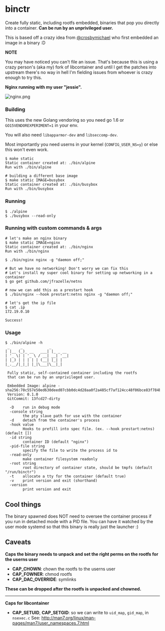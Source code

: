 # binctr

Create fully static, including rootfs embedded, binaries that pop you directly
into a container. **Can be run by an unprivileged user.**

This is based off a crazy idea from [@crosbymichael](https://github.com/crosbymichael)
who first embedded an image in a binary :D

**NOTE**

You may have noticed you can't file an issue. That's because this is using a crazy
person's (aka my) fork of libcontainer and until I get the patches into upstream
there's no way in hell I'm fielding issues from whoever is crazy enough to try this.


**Nginx running with my user "jessie".**

![nginx.png](nginx.png)


### Building

This uses the new Golang vendoring so you need go 1.6 or
`GO15VENDOREXPERIMENT=1` in your env.

You will also need `libapparmor-dev` and `libseccomp-dev`.

Most importantly you need userns in your kernel (`CONFIG_USER_NS=y`)
or else this won't even work.

```console
$ make static
Static container created at: ./bin/alpine
Run with ./bin/alpine

# building a different base image
$ make static IMAGE=busybox
Static container created at: ./bin/busybox
Run with ./bin/busybox
```

### Running

```console
$ ./alpine
$ ./busybox --read-only
```

### Running with custom commands & args

```console
# let's make an nginx binary
$ make static IMAGE=nginx
Static container created at: ./bin/nginx
Run with ./bin/nginx

$ ./bin/nginx nginx -g "daemon off;"

# But we have no networking! Don't worry we can fix this
# Let's install my super cool binary for setting up networking in a container
$ go get github.com/jfrazelle/netns

# now we can add this as a prestart hook
$ ./bin/nginx --hook prestart:netns nginx -g "daemon off;"

# let's get the ip file
$ cat .ip
172.19.0.10

Success!
```

### Usage

```console
$ ./bin/alpine -h
 _     _            _
| |__ (_)_ __   ___| |_ _ __
| '_ \| | '_ \ / __| __| '__|
| |_) | | | | | (__| |_| |
|_.__/|_|_| |_|\___|\__|_|

 Fully static, self-contained container including the rootfs
 that can be run by an unprivileged user.

 Embedded Image: alpine - sha256:70c557e50ed630deed07cbb0dc4d28aa0f2a485cf7af124cc48f06bce83f784b
 Version: 0.1.0
 GitCommit: 13fcd27-dirty

  -D	run in debug mode
  -console string
    	the pty slave path for use with the container
  -d	detach from the container's process
  -hook value
    	Hooks to prefill into spec file. (ex. --hook prestart:netns) (default [])
  -id string
    	container ID (default "nginx")
  -pid-file string
    	specify the file to write the process id to
  -read-only
    	make container filesystem readonly
  -root string
    	root directory of container state, should be tmpfs (default "/run/binctr")
  -t	allocate a tty for the container (default true)
  -v	print version and exit (shorthand)
  -version
    	print version and exit
```

## Cool things

The binary spawned does NOT need to oversee the container process if you
run in detached mode with a PID file. You can have it watched by the user mode
systemd so that this binary is really just the launcher :)

## Caveats

**Caps the binary needs to unpack and set
the right perms on the rootfs for the userns user**

- **CAP_CHOWN**: chown the rootfs to the userns user
- **CAP_FOWNER**: chmod rootfs
- **CAP_DAC_OVERRIDE**: symlinks

**These can be dropped after the rootfs is unpacked and chowned.**

-------

**Caps for libcontainer**

- **CAP_SETUID**, **CAP_SETGID**: so we can write to `uid_map`, `gid_map`, in
  `nsexec.c`
See: http://man7.org/linux/man-pages/man7/user_namespaces.7.html
